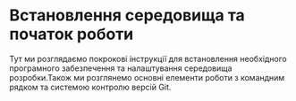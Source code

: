 # Встановлення середовища та початок роботи

Тут ми розглядаємо покрокові інструкції для встановлення необхідного програмного забезпечення та налаштування середовища розробки.Також ми розглянемо основні елементи роботи з командним рядком та системою контролю версій Git.

